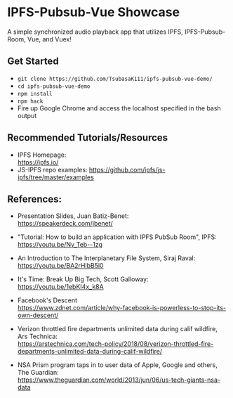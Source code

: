 # IPFS-Pubsub-Vue Showcase
A simple synchronized audio playback app that utilizes IPFS, IPFS-Pubsub-Room, Vue, and Vuex!

## Get Started
- `git clone https://github.com/TsubasaK111/ipfs-pubsub-vue-demo/`
- `cd ipfs-pubsub-vue-demo`
- `npm install`
- `npm hack`
- Fire up Google Chrome and access the localhost specified in the bash output

## Recommended Tutorials/Resources
- IPFS Homepage:  
https://ipfs.io/
- JS-IPFS repo examples:  https://github.com/ipfs/js-ipfs/tree/master/examples

## References: 
- Presentation Slides, Juan Batiz-Benet:  
https://speakerdeck.com/jbenet/
- "Tutorial: How to build an application with IPFS PubSub Room", IPFS:  
https://youtu.be/Nv_Teb--1zg
- An Introduction to The Interplanetary File System, Siraj Raval:  
https://youtu.be/BA2rHlbB5i0

- It's Time: Break Up Big Tech, Scott Galloway:  
https://youtu.be/1ebKI4x_k8A
- Facebook's Descent  
https://www.zdnet.com/article/why-facebook-is-powerless-to-stop-its-own-descent/
- Verizon throttled fire departments unlimited data during calif wildfire, Ars Technica:  
https://arstechnica.com/tech-policy/2018/08/verizon-throttled-fire-departments-unlimited-data-during-calif-wildfire/
- NSA Prism program taps in to user data of Apple, Google and others, The Guardian:  
https://www.theguardian.com/world/2013/jun/06/us-tech-giants-nsa-data
